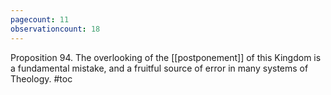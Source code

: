 ```yaml
---
pagecount: 11
observationcount: 18
---
```


Proposition 94. The overlooking of the [[postponement]] of this Kingdom is a fundamental mistake, and a fruitful source of error in many systems of Theology.
#toc